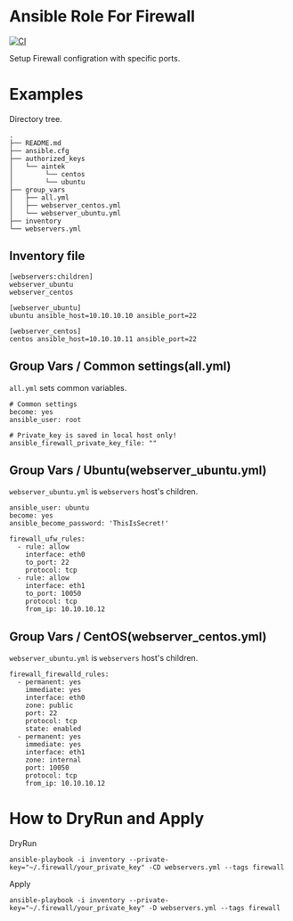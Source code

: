 # Ansible Role For Firewall

[![CI](https://github.com/Asya-kawai/ansible-role-firewall/actions/workflows/ci.yml/badge.svg)](https://github.com/Asya-kawai/ansible-role-firewall/actions/workflows?query=workflow%3ACI)

Setup Firewall configration with specific ports.

# Examples

Directory tree.

```
.
├── README.md
├── ansible.cfg
├── authorized_keys
│   └── aintek
│        └── centos
│        └── ubuntu
├── group_vars
│   ├── all.yml
│   ├── webserver_centos.yml
│   └── webserver_ubuntu.yml
├── inventory
└── webservers.yml
```


## Inventory file

```
[webservers:children]
webserver_ubuntu
webserver_centos

[webserver_ubuntu]
ubuntu ansible_host=10.10.10.10 ansible_port=22

[webserver_centos]
centos ansible_host=10.10.10.11 ansible_port=22
```

## Group Vars / Common settings(all.yml)

`all.yml` sets common variables.

```
# Common settings
become: yes
ansible_user: root

# Private_key is saved in local host only!
ansible_firewall_private_key_file: ""
```

## Group Vars / Ubuntu(webserver_ubuntu.yml)

`webserver_ubuntu.yml` is `webservers` host's children.

```
ansible_user: ubuntu
become: yes
ansible_become_password: 'ThisIsSecret!'

firewall_ufw_rules:
  - rule: allow
    interface: eth0
    to_port: 22
    protocol: tcp
  - rule: allow
    interface: eth1
    to_port: 10050
    protocol: tcp
    from_ip: 10.10.10.12
```

## Group Vars / CentOS(webserver_centos.yml)

`webserver_ubuntu.yml` is `webservers` host's children.

```
firewall_firewalld_rules:
  - permanent: yes
    immediate: yes
    interface: eth0
    zone: public
    port: 22
    protocol: tcp
    state: enabled
  - permanent: yes
    immediate: yes
    interface: eth1
    zone: internal
    port: 10050
    protocol: tcp
    from_ip: 10.10.10.12
```

# How to DryRun and Apply

DryRun

```
ansible-playbook -i inventory --private-key="~/.firewall/your_private_key" -CD webservers.yml --tags firewall
```

Apply

```
ansible-playbook -i inventory --private-key="~/.firewall/your_private_key" -D webservers.yml --tags firewall
```
